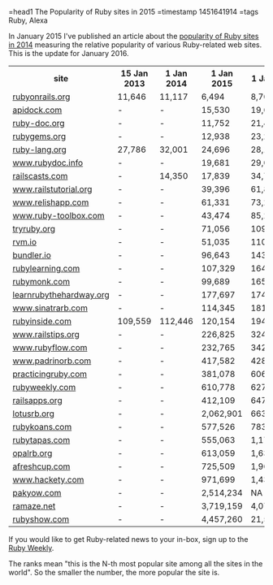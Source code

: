 =head1 The Popularity of Ruby sites in 2015
=timestamp 1451641914
=tags Ruby, Alexa



In January 2015 I've published an article about the <a href="/the-popularity-of-ruby-in-2014.html">popularity of Ruby sites in 2014</a>
measuring the relative popularity of various Ruby-related web sites. This is the update for January 2016.




<table class="popularity">
<tr><th>site</th>                                                                                 <th>15 Jan 2013</th><th>1 Jan 2014</th><th>1 Jan 2015</th> <th>1 Jan 2016</th></tr>
<tr><td><a href="http://rubyonrails.org/" rel="nofollow">rubyonrails.org</a></td>                 <td>11,646</td>     <td>11,117</td>    <td>    6,494</td>  <td>     8,701</td></tr>
<tr><td><a href="http://apidock.com/" rel="nofollow">apidock.com</a></td>                         <td>-</td>          <td>-</td>         <td>   15,530</td>  <td>    19,642</td></tr>
<tr><td><a href="http://ruby-doc.org/" rel="nofollow">ruby-doc.org</a></td>                       <td>-</td>          <td>-</td>         <td>   11,752</td>  <td>    21,489</td></tr>
<tr><td><a href="http://rubygems.org/" rel="nofollow">rubygems.org</a></td>                       <td>-</td>          <td>-</td>         <td>   12,938</td>  <td>    23,277</td></tr>
<tr><td><a href="http://ruby-lang.org/" rel="nofollow">ruby-lang.org</a></td>                     <td>27,786</td>     <td>32,001</td>    <td>   24,696</td>  <td>    28,166</td></tr>
<tr><td><a href="http://www.rubydoc.info/" rel="nofollow">www.rubydoc.info</a></td>               <td>-</td>          <td>-</td>         <td>   19,681</td>  <td>    29,066</td></tr>
<tr><td><a href="http://railscasts.com/" rel="nofollow">railscasts.com</a></td>                   <td>-</td>          <td>14,350</td>    <td>   17,839</td>  <td>    34,723</td></tr>
<tr><td><a href="http://www.railstutorial.org/" rel="nofollow">www.railstutorial.org</a></td>     <td>-</td>          <td>-</td>         <td>   39,396</td>  <td>    61,838</td></tr>
<tr><td><a href="https://www.relishapp.com/" rel="nofollow">www.relishapp.com</a></td>            <td>-</td>          <td>-</td>         <td>   61,331</td>  <td>    73,285</td></tr>
<tr><td><a href="http://www.ruby-toolbox.com/" rel="nofollow">www.ruby-toolbox.com</a></td>       <td>-</td>          <td>-</td>         <td>   43,474</td>  <td>    85,255</td></tr>
<tr><td><a href="http://tryruby.org/" rel="nofollow">tryruby.org</a></td>                         <td>-</td>          <td>-</td>         <td>   71,056</td>  <td>   109,865</td></tr>
<tr><td><a href="https://rvm.io/" rel="nofollow">rvm.io</a></td>                                  <td>-</td>          <td>-</td>         <td>   51,035</td>  <td>   110,236</td></tr>
<tr><td><a href="http://bundler.io/" rel="nofollow">bundler.io</a></td>                           <td>-</td>          <td>-</td>         <td>   96,643</td>  <td>   143,759</td></tr>
<tr><td><a href="http://rubylearning.com/" rel="nofollow">rubylearning.com</a></td>               <td>-</td>          <td>-</td>         <td>  107,329</td>  <td>   164,437</td></tr>
<tr><td><a href="https://rubymonk.com/" rel="nofollow">rubymonk.com</a></td>                      <td>-</td>          <td>-</td>         <td>   99,689</td>  <td>   165,299</td></tr>
<tr><td><a href="http://learnrubythehardway.org/" rel="nofollow">learnrubythehardway.org</a></td> <td>-</td>          <td>-</td>         <td>  177,697</td>  <td>   174,609</td></tr>
<tr><td><a href="http://www.sinatrarb.com/" rel="nofollow">www.sinatrarb.com</a></td>             <td>-</td>          <td>-</td>         <td>  114,345</td>  <td>   181,915</td></tr>
<tr><td><a href="http://rubyinside.com/" rel="nofollow">rubyinside.com</a></td>                   <td>109,559</td>    <td>112,446</td>   <td>  120,154</td>  <td>   194,220</td></tr>
<tr><td><a href="http://www.railstips.org/" rel="nofollow">www.railstips.org</a></td>             <td>-</td>          <td>-</td>         <td>  226,825</td>  <td>   324,155</td></tr>
<tr><td><a href="http://www.rubyflow.com/" rel="nofollow">www.rubyflow.com</a></td>               <td>-</td>          <td>-</td>         <td>  232,765</td>  <td>   342,082</td></tr>
<tr><td><a href="http://www.padrinorb.com/" rel="nofollow">www.padrinorb.com</a></td>             <td>-</td>          <td>-</td>         <td>  417,582</td>  <td>   428,599</td></tr>
<tr><td><a href="https://practicingruby.com/" rel="nofollow">practicingruby.com</a></td>          <td>-</td>          <td>-</td>         <td>  381,078</td>  <td>   606,710</td></tr>
<tr><td><a href="http://rubyweekly.com/" rel="nofollow">rubyweekly.com</a></td>                   <td>-</td>          <td>-</td>         <td>  610,778</td>  <td>   627,607</td></tr>
<tr><td><a href="http://railsapps.org" rel="nofollow">railsapps.org</a></td>                      <td>-</td>          <td>-</td>         <td>  412,109</td>  <td>   647,663</td></tr>
<tr><td><a href="http://lotusrb.org/" rel="nofollow">lotusrb.org</a></td>                         <td>-</td>          <td>-</td>         <td>2,062,901</td>  <td>   663,532</td></tr>
<tr><td><a href="http://rubykoans.com/" rel="nofollow">rubykoans.com</a></td>                     <td>-</td>          <td>-</td>         <td>  577,526</td>  <td>   783,844</td></tr>
<tr><td><a href="http://www.rubytapas.com/" rel="nofollow">rubytapas.com</a></td>                 <td>-</td>          <td>-</td>         <td>  555,063</td>  <td> 1,176,617</td></tr>
<tr><td><a href="http://opalrb.org/" rel="nofollow">opalrb.org</a></td>                           <td>-</td>          <td>-</td>         <td>  613,059</td>  <td> 1,639,191</td></tr>
<tr><td><a href="http://afreshcup.com/" rel="nofollow">afreshcup.com</a></td>                     <td>-</td>          <td>-</td>         <td>  725,509</td>  <td> 1,962,899</td></tr>
<tr><td><a href="http://www.hackety.com/" rel="nofollow">www.hackety.com</a></td>                 <td>-</td>          <td>-</td>         <td>  971,699</td>  <td> 1,437,190</td></tr>
<tr><td><a href="http://pakyow.com/" rel="nofollow">pakyow.com</a></td>                           <td>-</td>          <td>-</td>         <td>2,514,234</td>  <td>        NA</td></tr>
<tr><td><a href="http://ramaze.net/" rel="nofollow">ramaze.net</a></td>                           <td>-</td>          <td>-</td>         <td>3,719,159</td>  <td> 4,074,237</td></tr>
<tr><td><a href="http://rubyshow.com/" rel="nofollow">rubyshow.com</a></td>                       <td>-</td>          <td>-</td>         <td>4,457,260</td>  <td>21,598,406</td></tr>
</table>

<!--
<tr><td><a href="" rel="nofollow"></a></td><td>-</td><td>-</td><td></td></tr>
-->

If you would like to get Ruby-related news to your in-box, sign up to the <a href="http://rubyweekly.com/">Ruby Weekly</a>.

The ranks mean "this is the N-th most popular site among all the sites in the world". So the smaller the number, the more popular the
site is.


